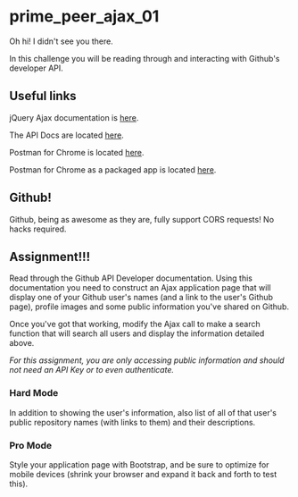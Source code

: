 # prime_peer_ajax_01
Oh hi! I didn't see you there.

In this challenge you will be reading through and interacting with Github's developer API.

## Useful links

jQuery Ajax documentation is [here](http://api.jquery.com/jquery.ajax/).

The API Docs are located [here](https://developer.github.com/v3/).

Postman for Chrome is located [here](https://chrome.google.com/webstore/detail/postman-rest-client/fdmmgilgnpjigdojojpjoooidkmcomcm?hl=en).

Postman for Chrome as a packaged app is located [here](https://chrome.google.com/webstore/detail/postman-rest-client-packa/fhbjgbiflinjbdggehcddcbncdddomop?hl=en).

## Github!

Github, being as awesome as they are, fully support CORS requests! No hacks required.

## Assignment!!!

Read through the Github API Developer documentation. Using this documentation you need to construct an Ajax application page that will display one of your Github user's names (and a link to the user's Github page), profile images and some public information you've shared on Github.

Once you've got that working, modify the Ajax call to make a search function that will search all users and display the information detailed above.

*For this assignment, you are only accessing public information and should not need an API Key or to even authenticate.*

### Hard Mode

In addition to showing the user's information, also list of all of that user's public repository names (with links to them) and their descriptions.

### Pro Mode

Style your application page with Bootstrap, and be sure to optimize for mobile devices (shrink your browser and expand it back and forth to test this).
